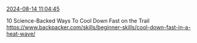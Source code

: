 [2024-08-14 11:04:45](https://mstdn.social/@hill_wanderer/112960044131865962)

10 Science-Backed Ways To Cool Down Fast on the Trail <a href="https://www.backpacker.com/skills/beginner-skills/cool-down-fast-in-a-heat-wave/" target="_blank" rel="nofollow noopener noreferrer" translate="no">https://www.backpacker.com/skills/beginner-skills/cool-down-fast-in-a-heat-wave/</a>